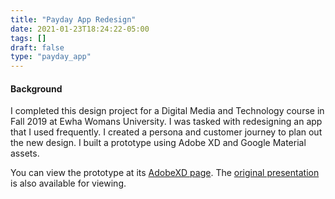 ```yaml
---
title: "Payday App Redesign"
date: 2021-01-23T18:24:22-05:00
tags: []
draft: false
type: "payday_app"
---
```


#### Background 

I completed this design project for a Digital Media and Technology course in Fall 2019 at Ewha Womans University. I was tasked with redesigning an app that I used frequently. I created a persona and customer journey to plan out the new design. I built a prototype using Adobe XD and Google Material assets. 

You can view the prototype at its [AdobeXD page](https://xd.adobe.com/view/a7fe0dc5-77b4-46bd-485f-cf598abaa8f6-d1cf/). The [original presentation](https://drive.google.com/file/d/1EEwt-7FzCOLKgsX7Nmx7Y_LIDi6j0OCs/view?usp=sharing) is also available for viewing. 

